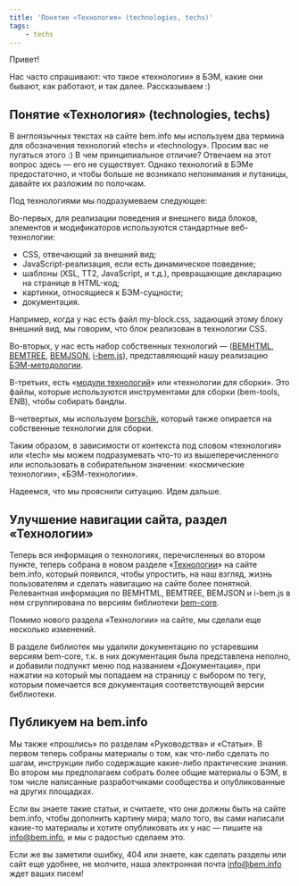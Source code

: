 ```yaml
---
title: 'Понятие «Технология» (technologies, techs)'
tags:
    - techs
---
```


Привет!

Нас часто спрашивают: что такое «технологии» в БЭМ, какие они бывают, как работают, и так далее. Рассказываем :)

## Понятие «Технология» (technologies, techs)

В англоязычных текстах на сайте bem.info мы используем два термина для обозначения технологий «tech» и «technology». Просим вас не пугаться этого :) В чем принципиальное отличие? Отвечаем на этот вопрос здесь — его не существует. Однако технологий в БЭМе предостаточно, и чтобы больше не возникало непонимания и путаницы, давайте их разложим по полочкам.  

Под технологиями мы подразумеваем следующее:

Во-первых, для реализации поведения и внешнего вида блоков, элементов и модификаторов используются стандартные веб-технологии:
* CSS, отвечающий за внешний вид;
* JavaScript-реализация, если есть динамическое поведение;
* шаблоны (XSL, TT2, JavaScript, и т.д.), превращающие декларацию на странице в HTML-код;
* картинки, относящиеся к БЭМ-сущности;
* документация.

Например, когда у нас есть файл my-block.css, задающий этому блоку внешний вид, мы говорим, что блок реализован в технологии CSS.

Во-вторых, у нас есть набор собственных технологий — ([BEMHTML](http://ru.bem.info/technology/bemhtml/current/reference/), [BEMTREE](http://ru.bem.info/technology/bemtree/current/bemtree/), [BEMJSON](http://ru.bem.info/technology/bemjson/current/bemjson/), [i-bem.js](http://ru.bem.info/technology/i-bem/current/i-bem-js/)), представляющий нашу реализацию [БЭМ-методологии](http://ru.bem.info/method/).

В-третьих, есть «[модули технологий](http://ru.bem.info/tools/bem/bem-tools/tech-modules/)» или «технологии для сборки». Это файлы, которые используются инструментами для сборки (bem-tools, ENB), чтобы собирать бандлы.

В-четвертых, мы используем [borschik](http://ru.bem.info/tools/optimizers/borschik/), который также опирается на собственные технологии для сборки.

Таким образом, в зависимости от контекста под словом «технология» или «tech» мы можем подразумевать что-то из вышеперечисленного или использовать в собирательном значении: «космические технологии», «БЭМ-технологии».

Надеемся, что мы прояснили ситуацию. Идем дальше.

## Улучшение навигации сайта, раздел «Технологии»

Теперь вся информация о технологиях, перечисленных во втором пункте, теперь собрана в новом разделе «[Технологии](http://ru.bem.info/technology/)» на сайте bem.info, который появился, чтобы упростить, на наш взгляд, жизнь пользователям и сделать навигацию на сайте более понятной. Релевантная информация по BEMHTML, BEMTREE, BEMJSON и i-bem.js в нем сгруппирована по версиям библиотеки [bem-core](http://ru.bem.info/libs/bem-core/).

Помимо нового раздела «Технологии» на сайте, мы сделали еще несколько изменений.

В разделе библиотек мы удалили документацию по устаревшим версиям bem-core, т.к. в них документация была представлена неполно, и добавили подпункт меню под названием «Документация», при нажатии на который мы попадаем на страницу с выбором по тегу, которым помечается вся документация соответствующей версии библиотеки.

## Публикуем на bem.info

Мы также «прошлись» по разделам «Руководства» и «Статьи». В первом теперь собраны материалы о том, как что-либо сделать по шагам, инструкции либо содержащие какие-либо практические знания. Во втором мы предполагаем собрать более общие материалы о БЭМ, в том числе написанные разработчиками сообщества и опубликованные на других площадках. 

Если вы знаете такие статьи, и считаете, что они должны быть на сайте bem.info, чтобы дополнить картину мира; мало того, вы сами написали какие-то материалы и хотите опубликовать их у нас — пишите на [info@bem.info](mailto:info@bem.info), и мы с радостью сделаем это.

Если же вы заметили ошибку, 404 или знаете, как сделать разделы или сайт еще удобнее, не молчите, наша электронная почта [info@bem.info](mailto:info@bem.info) ждет ваших писем!
